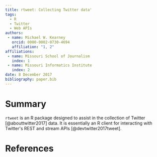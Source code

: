 ```yaml
---
title: rtweet: Collecting Twitter data'
tags:
  - R
  - Twitter
  - Web APIs
authors:
 - name: Michael W. Kearney
   orcid: 0000-0002-0730-4694
   affiliation: "1, 2"
affiliations:
 - name: Missouri School of Journalism
   index: 1
 - name: Missouri Informatics Institute
   index: 2
date: 8 December 2017
bibliography: paper.bib
---
```


# Summary

`rtweet` is an R package designed to assist in the collection of
Twitter [@abouttwitter2017] data. It is essentially an R client
for interacting with Twitter's REST and stream APIs [@devtwitter2017tweet].

# References
